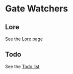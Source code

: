 # Gate Watchers

## Lore

See the <a href="lore.md">Lore page</a>


## Todo

See the <a href="todo.md">Todo list</a>